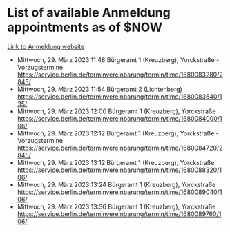 # List of available Anmeldung appointments as of $NOW
[Link to Anmeldung website](https://service.berlin.de/terminvereinbarung/termin/tag.php?termin=1&anliegen[]=120686&dienstleisterlist=122210,122217,327316,122219,327312,122227,327314,122231,327346,122243,327348,122254,122252,329742,122260,329745,122262,329748,122271,327278,122273,327274,122277,327276,330436,122280,327294,122282,327290,122284,327292,122291,327270,122285,327266,122286,327264,122296,327268,150230,329760,122297,327286,122294,327284,122312,329763,122314,329775,122304,327330,122311,327334,122309,327332,317869,122281,327352,122279,329772,122283,122276,327324,122274,327326,122267,329766,122246,327318,122251,327320,122257,327322,122208,327298,122226,327300&herkunft=http%3A%2F%2Fservice.berlin.de%2Fdienstleistung%2F120686%2F)
- Mittwoch, 29. März 2023 11:48 Bürgeramt 1 (Kreuzberg), Yorckstraße - Vorzugstermine https://service.berlin.de/terminvereinbarung/termin/time/1680083280/2845/
- Mittwoch, 29. März 2023 11:54 Bürgeramt 2 (Lichtenberg) https://service.berlin.de/terminvereinbarung/termin/time/1680083640/135/
- Mittwoch, 29. März 2023 12:00 Bürgeramt 1 (Kreuzberg), Yorckstraße https://service.berlin.de/terminvereinbarung/termin/time/1680084000/106/
- Mittwoch, 29. März 2023 12:12 Bürgeramt 1 (Kreuzberg), Yorckstraße - Vorzugstermine https://service.berlin.de/terminvereinbarung/termin/time/1680084720/2845/
- Mittwoch, 29. März 2023 13:12 Bürgeramt 1 (Kreuzberg), Yorckstraße https://service.berlin.de/terminvereinbarung/termin/time/1680088320/106/
- Mittwoch, 29. März 2023 13:24 Bürgeramt 1 (Kreuzberg), Yorckstraße https://service.berlin.de/terminvereinbarung/termin/time/1680089040/106/
- Mittwoch, 29. März 2023 13:36 Bürgeramt 1 (Kreuzberg), Yorckstraße https://service.berlin.de/terminvereinbarung/termin/time/1680089760/106/
